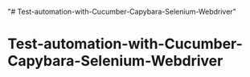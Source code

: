 "# Test-automation-with-Cucumber-Capybara-Selenium-Webdriver" 
# Test-automation-with-Cucumber-Capybara-Selenium-Webdriver
